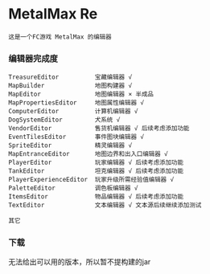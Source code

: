 # MetalMax Re

    这是一个FC游戏 MetalMax 的编辑器

### 编辑器完成度

    TreasureEditor          宝藏编辑器 √
    MapBuilder              地图构建器 √
    MapEditor               地图编辑器 × 半成品
    MapPropertiesEditor     地图属性编辑器 √
    ComputerEditor          计算机编辑器 √
    DogSystemEditor         犬系统 √
    VendorEditor            售货机编辑器 √ 后续考虑添加功能
    EventTilesEditor        事件图块编辑器 √
    SpriteEditor            精灵编辑器 √
    MapEntranceEditor       地图边界和出入口编辑器 √
    PlayerEditor            玩家编辑器 √ 后续考虑添加功能
    TankEditor              坦克编辑器 √ 后续考虑添加功能
    PlayerExperienceEditor  玩家升级所需经验值编辑器 √
    PaletteEditor           调色板编辑器 √
    ItemsEditor             物品编辑器 √ 后续考虑添加功能
    TextEditor              文本编辑器 √ 文本源后续继续添加测试

    其它

### 下载

无法给出可以用的版本，所以暂不提构建的jar

